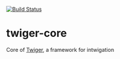 [![Build Status](https://travis-ci.org/PurpleBabar/twiger-core.png?branch=master)](http://travis-ci.org/example/example)

# twiger-core
Core of [Twiger](https://github.com/PurpleBabar/twiger), a framework for intwigation
